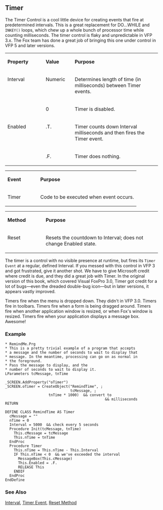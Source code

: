## Timer

The Timer Control is a cool little device for creating events that fire at predetermined intervals. This is a great replacement for DO...WHILE and `INKEY()` loops, which chew up a whole bunch of processor time while counting milliseconds. The timer control is flaky and unpredictable in VFP 3.x. The Fox team has done a great job of bringing this one under control in VFP 5 and later versions.

<table>
<tr>
  <td width="25%" valign="top">
  <p><b>Property</b></p>
  </td>
  <td width="14%" valign="top">
  <p><b>Value</b></p>
  </td>
  <td width="61%" valign="top">
  <p><b>Purpose</b></p>
  </td>
 </tr>
<tr>
  <td width="25%" rowspan="2" valign="top">
  <p>Interval</p>
  </td>
  <td width="14%" valign="top">
  <p>Numeric</p>
  </td>
  <td width="61%" valign="top">
  <p>Determines length of time (in milliseconds) between Timer events.</p>
  </td>
 </tr>
<tr>
  <td width="19%" valign="top">
  <p>0</p>
  </td>
  <td width="81%" valign="top">
  <p>Timer is disabled.</p>
  </td>
 </tr>
<tr>
  <td width="25%" rowspan="2" valign="top">
  <p>Enabled</p>
  </td>
  <td width="14%" valign="top">
  <p>.T.</p>
  </td>
  <td width="61%" valign="top">
  <p>Timer counts down Interval milliseconds and then fires the Timer event.</p>
  </td>
 </tr>
<tr>
  <td width="19%" valign="top">
  <p>.F.</p>
  </td>
  <td width="81%" valign="top">
  <p>Timer does nothing.</p>
  </td>
 </tr>
</table>

<table>
<tr>
  <td width="25%" valign="top">
  <p><b>Event</b></p>
  </td>
  <td width="75%" valign="top">
  <p><b>Purpose</b></p>
  </td>
 </tr>
<tr>
  <td width="25%" valign="top">
  <p>Timer</p>
  </td>
  <td width="75%" valign="top">
  <p>Code to be executed when event occurs.</p>
  </td>
 </tr>
</table>

<table>
<tr>
  <td width="25%" valign="top">
  <p><b>Method</b></p>
  </td>
  <td width="75%" valign="top">
  <p><b>Purpose</b></p>
  </td>
 </tr>
<tr>
  <td width="25%" valign="top">
  <p>Reset</p>
  </td>
  <td width="75%" valign="top">
  <p>Resets the countdown to Interval; does not change Enabled state.</p>
  </td>
 </tr>
</table>

The timer is a control with no visible presence at runtime, but fires its `Timer Event` at a regular, defined Interval. If you messed with this control in VFP 3 and got frustrated, give it another shot. We have to give Microsoft credit where credit is due, and they did a great job with Timer. In the original version of this book, which covered Visual FoxPro 3.0, Timer got credit for a lot of bugs&mdash;even the dreaded double-bug icon&mdash;but in later versions, it appears vastly improved.

Timers fire when the menu is dropped down. They didn't in VFP 3.0. Timers fire in toolbars. Timers fire when a form is being dragged around. Timers fire when another application window is resized, or when Fox's window is resized. Timers fire when your application displays a message box. Awesome!

### Example

```foxpro
* RemindMe.Prg
* This is a pretty trivial example of a program that accepts
* a message and the number of seconds to wait to display that
* message. In the meantime, processing can go on as normal in
* the foreground.
* Pass the message to display, and the
* number of seconds to wait to display it.
LParameters tcMessage, tnTime

_SCREEN.AddProperty("oTimer")
_SCREEN.oTimer = CreateObject("RemindTime", ;
                              tcMessage, ;
                    tnTime * 1000)  && convert to
                                              && milliseconds
RETURN

DEFINE CLASS RemindTime AS Timer
  cMessage = ""
  nTime = 0
  Interval = 5000  && check every 5 seconds
  Procedure Init(tcMessage, tnTime)
    This.cMessage = tcMessage
    This.nTime = tnTime
  EndProc
  Procedure Timer
    This.nTime = This.nTime - This.Interval
    IF This.nTime < 0  && we've exceeded the interval
      MessageBox(This.cMessage)
      This.Enabled = .F.
      RELEASE This
    ENDIF
  EndProc
EndDefine
```
### See Also

[Interval](s4g462.md), [Timer Event](s4g463.md), [Reset Method](s4g464.md)